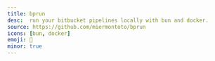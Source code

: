 ```yaml
---
title: bprun
desc:  run your bitbucket pipelines locally with bun and docker.
source: https://github.com/miermontoto/bprun
icons: [bun, docker]
emoji: 🚰
minor: true
---
```

